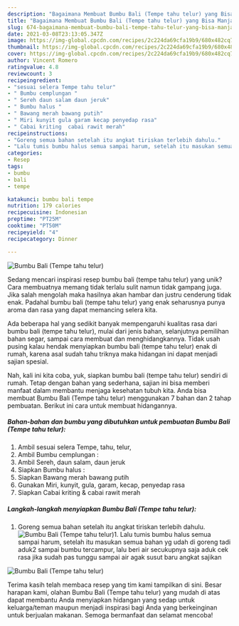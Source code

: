 ```yaml
---
description: "Bagaimana Membuat Bumbu Bali (Tempe tahu telur) yang Bisa Manjain Lidah"
title: "Bagaimana Membuat Bumbu Bali (Tempe tahu telur) yang Bisa Manjain Lidah"
slug: 674-bagaimana-membuat-bumbu-bali-tempe-tahu-telur-yang-bisa-manjain-lidah
date: 2021-03-08T23:13:05.347Z
image: https://img-global.cpcdn.com/recipes/2c224da69cfa19b9/680x482cq70/bumbu-bali-tempe-tahu-telur-foto-resep-utama.jpg
thumbnail: https://img-global.cpcdn.com/recipes/2c224da69cfa19b9/680x482cq70/bumbu-bali-tempe-tahu-telur-foto-resep-utama.jpg
cover: https://img-global.cpcdn.com/recipes/2c224da69cfa19b9/680x482cq70/bumbu-bali-tempe-tahu-telur-foto-resep-utama.jpg
author: Vincent Romero
ratingvalue: 4.8
reviewcount: 3
recipeingredient:
- "sesuai selera Tempe tahu telur"
- " Bumbu cemplungan "
- " Sereh daun salam daun jeruk"
- " Bumbu halus "
- " Bawang merah bawang putih"
- " Miri kunyit gula garam kecap penyedap rasa"
- " Cabai kriting  cabai rawit merah"
recipeinstructions:
- "Goreng semua bahan setelah itu angkat tiriskan terlebih dahulu."
- "Lalu tumis bumbu halus semua sampai harum, setelah itu masukan semua bahan yg udah di goreng tadi aduk2 sampai bumbu tercampur, lalu beri air secukupnya saja aduk cek rasa jika sudah pas tunggu sampai air agak susut baru angkat sajikan"
categories:
- Resep
tags:
- bumbu
- bali
- tempe

katakunci: bumbu bali tempe 
nutrition: 179 calories
recipecuisine: Indonesian
preptime: "PT25M"
cooktime: "PT50M"
recipeyield: "4"
recipecategory: Dinner

---
```



![Bumbu Bali (Tempe tahu telur)](https://img-global.cpcdn.com/recipes/2c224da69cfa19b9/680x482cq70/bumbu-bali-tempe-tahu-telur-foto-resep-utama.jpg)

Sedang mencari inspirasi resep bumbu bali (tempe tahu telur) yang unik? Cara membuatnya memang tidak terlalu sulit namun tidak gampang juga. Jika salah mengolah maka hasilnya akan hambar dan justru cenderung tidak enak. Padahal bumbu bali (tempe tahu telur) yang enak seharusnya punya aroma dan rasa yang dapat memancing selera kita.

Ada beberapa hal yang sedikit banyak mempengaruhi kualitas rasa dari bumbu bali (tempe tahu telur), mulai dari jenis bahan, selanjutnya pemilihan bahan segar, sampai cara membuat dan menghidangkannya. Tidak usah pusing kalau hendak menyiapkan bumbu bali (tempe tahu telur) enak di rumah, karena asal sudah tahu triknya maka hidangan ini dapat menjadi sajian spesial.




Nah, kali ini kita coba, yuk, siapkan bumbu bali (tempe tahu telur) sendiri di rumah. Tetap dengan bahan yang sederhana, sajian ini bisa memberi manfaat dalam membantu menjaga kesehatan tubuh kita. Anda bisa membuat Bumbu Bali (Tempe tahu telur) menggunakan 7 bahan dan 2 tahap pembuatan. Berikut ini cara untuk membuat hidangannya.

<!--inarticleads1-->

##### Bahan-bahan dan bumbu yang dibutuhkan untuk pembuatan Bumbu Bali (Tempe tahu telur):

1. Ambil sesuai selera Tempe, tahu, telur,
1. Ambil  Bumbu cemplungan :
1. Ambil  Sereh, daun salam, daun jeruk
1. Siapkan  Bumbu halus :
1. Siapkan  Bawang merah bawang putih
1. Gunakan  Miri, kunyit, gula, garam, kecap, penyedap rasa
1. Siapkan  Cabai kriting &amp; cabai rawit merah




<!--inarticleads2-->

##### Langkah-langkah menyiapkan Bumbu Bali (Tempe tahu telur):

1. Goreng semua bahan setelah itu angkat tiriskan terlebih dahulu.
<img src="//assets-global.cpcdn.com/assets/icons/button_play-2c75c40dde080a61004c1f40b05d8f140eaff45d7e9e6481dc71c63d2e7c4909.png" alt="Bumbu Bali (Tempe tahu telur)">1. Lalu tumis bumbu halus semua sampai harum, setelah itu masukan semua bahan yg udah di goreng tadi aduk2 sampai bumbu tercampur, lalu beri air secukupnya saja aduk cek rasa jika sudah pas tunggu sampai air agak susut baru angkat sajikan
<img src="//assets-global.cpcdn.com/assets/icons/button_play-2c75c40dde080a61004c1f40b05d8f140eaff45d7e9e6481dc71c63d2e7c4909.png" alt="Bumbu Bali (Tempe tahu telur)">



Terima kasih telah membaca resep yang tim kami tampilkan di sini. Besar harapan kami, olahan Bumbu Bali (Tempe tahu telur) yang mudah di atas dapat membantu Anda menyiapkan hidangan yang sedap untuk keluarga/teman maupun menjadi inspirasi bagi Anda yang berkeinginan untuk berjualan makanan. Semoga bermanfaat dan selamat mencoba!
